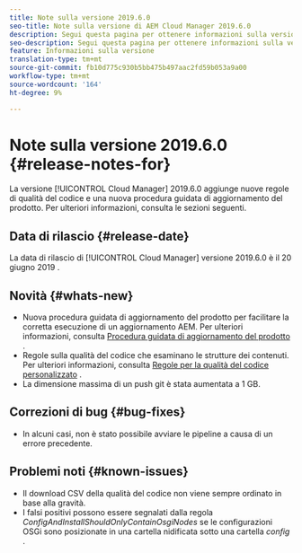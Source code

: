 ```yaml
---
title: Note sulla versione 2019.6.0
seo-title: Note sulla versione di AEM Cloud Manager 2019.6.0
description: Segui questa pagina per ottenere informazioni sulla versione 2019.6.0 di Cloud Manager.
seo-description: Segui questa pagina per ottenere informazioni sulla versione 2019.6.0 di AEM Cloud Manager.
feature: Informazioni sulla versione
translation-type: tm+mt
source-git-commit: fb10d775c930b5bb475b497aac2fd59b053a9a00
workflow-type: tm+mt
source-wordcount: '164'
ht-degree: 9%

---
```


# Note sulla versione 2019.6.0 {#release-notes-for}

La versione [!UICONTROL Cloud Manager] 2019.6.0 aggiunge nuove regole di qualità del codice e una nuova procedura guidata di aggiornamento del prodotto. Per ulteriori informazioni, consulta le sezioni seguenti.

## Data di rilascio {#release-date}

La data di rilascio di [!UICONTROL Cloud Manager] versione 2019.6.0 è il 20 giugno 2019 .

## Novità {#whats-new}

* Nuova procedura guidata di aggiornamento del prodotto per facilitare la corretta esecuzione di un aggiornamento AEM. Per ulteriori informazioni, consulta [Procedura guidata di aggiornamento del prodotto](overview-productupdate-wizard.md) .
* Regole sulla qualità del codice che esaminano le strutture dei contenuti. Per ulteriori informazioni, consulta [Regole per la qualità del codice personalizzato](custom-code-quality-rules.md) .
* La dimensione massima di un push git è stata aumentata a 1 GB.

## Correzioni di bug {#bug-fixes}

* In alcuni casi, non è stato possibile avviare le pipeline a causa di un errore precedente.

## Problemi noti {#known-issues}

* Il download CSV della qualità del codice non viene sempre ordinato in base alla gravità.
* I falsi positivi possono essere segnalati dalla regola *ConfigAndInstallShouldOnlyContainOsgiNodes* se le configurazioni OSGi sono posizionate in una cartella nidificata sotto una cartella *config* .